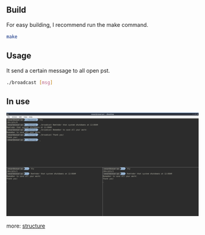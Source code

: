 ## Build
For easy building, I recommend run the make command.

```bash
make
```

## Usage
It send a certain message to all open pst.
```bash
./broadcast [msg]

```

## In use 
![alt text](https://raw.githubusercontent.com/cesarau04/ap-labs/master/labs/lab1.2/res/usage.png "In use")

more: [structure](https://github.com/cesarau04/ap-labs/blob/master/labs/lab1.2/doxygen/latex/broadcast_8c__incl.pdf)
